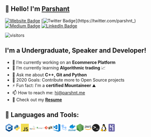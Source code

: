 👋 Hello! I'm [Parshant](https://parshnt.github.io)
----------------------

[![Website Badge](https://img.shields.io/badge/-parshnt.me-4E69C8?style=flat-square&labelColor=4E69C8&logo=Firefox&link=https://parshnt.me)](https://parshnt.me) [![Twitter Badge](https://img.shields.io/badge/-@parshnt__-00acee?style=flat-square&labelColor=00acee&logo=twitter&logoColor=white&link=https://twitter.com/parshnt_)](https://twitter.com/parshnt_) [![Medium Badge](https://img.shields.io/badge/-@parshnt-14c767?style=flat-square&labelColor=14c767&logo=Medium&link=https://medium.com/@parshnt)](https://medium.com/@parshnt) [![LinkedIn Badge](https://img.shields.io/badge/-@parshnt-0e76a8?style=flat-square&labelColor=0e76a8&logo=LinkedIn&link=https://www.linkedin.com/in/parshnt/)](https://www.linkedin.com/in/parshnt/)

![visitors](https://visitor-badge.laobi.icu/badge?page_id=parshnt.profile.id)

## I'm a Undergraduate, Speaker and Developer!
- 🔭 I’m currently working on an **Ecommerce Platform**
- 🌱 I’m currently learning **Algorithmic trading** 📈
- 💬 Ask me about **C++, Git and Python**
- 🥅 2020 Goals: Contribute more to Open Source projects
- ⚡ Fun fact: I'm a **certified Mountaineer** ⛰️
- 📫 How to reach me: hi@parshnt.me
- 📝 Check out my **[Resume](https://parshnt.github.io/my-resume/resume.pdf)**

## 🚀 Languages and Tools:

<img align="left" alt="Bash" width="26px" src="https://raw.githubusercontent.com/github/explore/80688e429a7d4ef2fca1e82350fe8e3517d3494d/topics/cpp/cpp.png" />
<img align="left" alt="Python" width="26px" src="https://raw.githubusercontent.com/github/explore/80688e429a7d4ef2fca1e82350fe8e3517d3494d/topics/python/python.png" />
<img align="left" alt="JavaScript" width="26px" src="https://raw.githubusercontent.com/github/explore/80688e429a7d4ef2fca1e82350fe8e3517d3494d/topics/javascript/javascript.png" />
<img align="left" alt="MySQL" width="26px" src="https://raw.githubusercontent.com/github/explore/80688e429a7d4ef2fca1e82350fe8e3517d3494d/topics/mysql/mysql.png" />
<img align="left" alt="MongoDB" width="26px" src="https://raw.githubusercontent.com/github/explore/80688e429a7d4ef2fca1e82350fe8e3517d3494d/topics/mongodb/mongodb.png" />
<img align="left" alt="Git" width="26px" src="https://raw.githubusercontent.com/github/explore/80688e429a7d4ef2fca1e82350fe8e3517d3494d/topics/git/git.png"/>
<img align="left" alt="Code" width="26px" src="https://raw.githubusercontent.com/github/explore/80688e429a7d4ef2fca1e82350fe8e3517d3494d/topics/visual-studio-code/visual-studio-code.png" />
<img align="left" alt="Actions" width="26px" src="https://raw.githubusercontent.com/github/explore/2c7e603b797535e5ad8b4beb575ab3b7354666e1/topics/actions/actions.png" />
<img align="left" alt="Docker" width="26px" src="https://raw.githubusercontent.com/github/explore/80688e429a7d4ef2fca1e82350fe8e3517d3494d/topics/docker/docker.png" />
<img align="left" alt="Node.js" width="26px" src="https://raw.githubusercontent.com/github/explore/80688e429a7d4ef2fca1e82350fe8e3517d3494d/topics/nodejs/nodejs.png" />
<img align="left" alt="AWS" width="26px" src="https://raw.githubusercontent.com/github/explore/80688e429a7d4ef2fca1e82350fe8e3517d3494d/topics/aws/aws.png" />
<img align="left" alt="Bash" width="26px" src="https://raw.githubusercontent.com/github/explore/80688e429a7d4ef2fca1e82350fe8e3517d3494d/topics/terminal/terminal.png" />
<img align="left" alt="Bash" width="26px" src="https://raw.githubusercontent.com/github/explore/80688e429a7d4ef2fca1e82350fe8e3517d3494d/topics/linux/linux.png" />
<img align="left" alt="Bash" width="26px" src="https://raw.githubusercontent.com/devicons/devicon/master/icons/heroku/heroku-plain.svg" />
